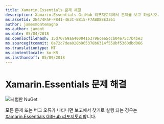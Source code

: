 ```yaml
---
title: Xamarin.Essentials 문제 해결
description: Xamarin.Essentials GitHub 리포지토리에서 문제를 보고 하십시오.
ms.assetid: 2E474FAF-F841-4E3C-B815-F7ABD8EE3361
author: jamesmontemagno
ms.author: jamont
ms.date: 05/04/2018
ms.openlocfilehash: 15d70769aa40004163796cea5ccb04675c7b4be3
ms.sourcegitcommit: 0a72c7dea020b965378b6314f558bf5360dbd066
ms.translationtype: MT
ms.contentlocale: ko-KR
ms.lasthandoff: 05/09/2018
---
```

# <a name="xamarinessentials-troubleshooting"></a>Xamarin.Essentials 문제 해결

![시험판 NuGet](~/media/shared/pre-release.png)

모든 문제 또는 버그 오류가 나타나면 보고에서 찾기로 실행 되는 경우는 [Xamarin.Essentials GitHub 리포지토리](http://github.com/xamarin/Essentials)합니다.
